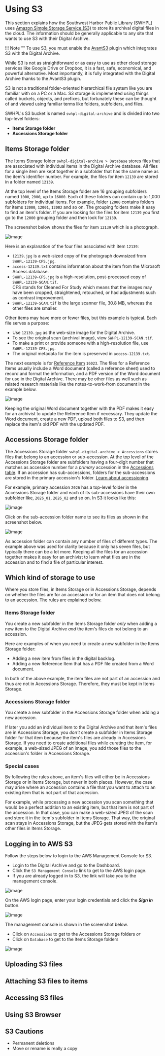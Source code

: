 # Using S3
This section explains how the Southwest Harbor Public Library (SWHPL) uses
[Amazon Simple Storage Service (S3)](https://aws.amazon.com/s3/?p=ft&c=st&z=3)
to store its archival digital files in the cloud. The information should be generally applicable to any
site that wants to use S3 with their Digital Archive.

!!! Note ""
    To use S3, you must enable the [AvantS3](/plugins/avants3/) plugin which integrates S3 with the Digital Archive.

While S3 is not as straightforward or as easy to use as other cloud storage services like Google Drive or Dropbox, it is a fast, safe,
economical, and powerful alternative. Most importantly, it is fully integrated with the Digital Archive thanks to the AvantS3 plugin.

S3 is not a traditional folder-oriented hierarchical file system like you are familiar with on a PC or a Mac. S3 storage is implemented
using things called buckets, objects, and prefixes, but fortunately these can be thought of and viewed using familiar terms like folders, subfolders,
and files.

SWHPL's S3 bucket is named `swhpl-digital-archive` and is divided into two top-level folders:

-   **Items Storage folder**
-   **Accessions Storage folder**

## Items Storage folder
The Items Storage folder `swhpl-digital-archive > Database` stores files that are associated with individual items in the Digital Archive database.
All files for a single item are kept together in a subfolder that has the same name as the item's identifier number.
For example, the files for item `12139` are stored in a folder named `12139`.

At the top level of the Items Storage folder are 16 grouping subfolders named `1000`, `2000`, up to `16000`. Each of these folders
can contain up to 1,000 subfolders for individual items. For example, folder `12000` contains folders for items `12000`,
`12001`, `12002` and so on. The grouping folders make it easy to find an item's folder. If you are looking for the files
for item `12139` you first go to the `12000` grouping folder and then look for `12139`.

The screenshot below shows the files for item `12139` which is a photograph.

![image](s3-4.jpg)

Here is an explanation of the four files associated with item `12139`:

-   `12139.jpg` is a web-sized copy of the photograph downsized from `SWHPL-12139-CFS.jpg`.
-   `access-12139.txt` contains information about the item from the Microsoft Access database.
-   `SWHPL-12139-CFS.jpg` is a high-resolution, post-processed copy of `SWHPL-12139-SCAN.tif`.  
    CFS stands for Cleaned For Study which means that the images may have been cropped, straightened,
    retouched, or had adjustments such as contrast improvement.
-   `SWHPL-12139-SCAN.tif` is the large scanner file, 30.8 MB, whereas the other files are smaller.

Other items may have more or fewer files, but this example is typical. Each file serves a purpose:

-   Use `12139.jpg` as the web-size image for the Digital Archive.
-   To see the original scan (archival image), view `SWHPL-12139-SCAN.tif`.
-   To make a print or provide someone with a high-resolution file, use `SWHPL-12139-CFS.jpg`.
-   The original metadata for the item is preserved in `access-12139.txt`.

The next example is for [Reference Item](/relationships/reference-items/) `16023`. The files for a Reference Items
usually include a Word document (called a reference sheet) used to record and format the information, and a PDF
version of the Word document for use in the Digital Archive. There may be other files as well such as related
research materials like the notes-to-work-from document in the example below.

![image](s3-3.jpg)

Keeping the original Word document together with the PDF makes it easy for an archivist to update the Reference Item
if necessary. They update the Word document, create a new PDF, upload both files to S3, and then replace the item's
old PDF with the updated PDF.

## Accessions Storage folder
The Accessions Storage folder `swhpl-digital-archive > Accessions` stores files that belong to an accession or sub-accession. At the top level of the Accessions Storage folder are
subfolders having a four-digit number that matches as accession number for a *primary* accession in the [Accessions table](#accessions-table). If an accession has sub-accessions, folders for the sub-accessions are stored in the primary accession's folder.
[Learn about accessioning](/archivist/accessioning).

For example, primary accession `2026` has a top-level folder in the Accessions Storage folder and each of its sub-accessions have their
own subfolder like, `2026_01`, `2026_02` and so on. In S3 it looks like this:

![image](s3-1.jpg)

Click on the sub-accession folder name to see its files as shown in the screenshot below.

![image](s3-2.jpg)

As accession folder can contain any number of files of different types. The example above was used for clarity because it
only has seven files, but typically there can be a lot more. Keeping all the files for an accession together makes it easy
for an archivist to learn what files are in the accession and to find a file of particular interest.

## Which kind of storage to use

Where you store files, in Items Storage or in Accessions Storage, depends on whether the
files are for an accession or for an item that does not belong to an accession. The rules are explained below.

### Items Storage folder
You create a new subfolder in the Items Storage folder *only* when adding a new item to the Digital Archive *and* the item's
files do not belong to an accession.

Here are examples of when you need to create a new subfolder in the Items Storage folder:

-   Adding a new item from files in the digital backlog.
-   Adding a new Reference Item that has a PDF file created from a Word document.

In both of the above example, the item files are not part of an accession and thus are not in Accessions Storage. Therefore, they must
be kept in Items Storage.

### Accessions Storage folder
You create a new subfolder in the Accessions Storage folder when adding a new accession.

If later you add an individual item to the Digital Archive and that item's files are in Accessions Storage,
you *don't* create a subfolder in Items Storage folder for that item because the item's files are already in Accessions Storage.
If you need to create additional files while curating the item, for example, a web-sized JPEG of an image, you add those
files to the accession's folder in Accessions Storage.

### Special cases
By following the rules above, an item's files will either be in Accessions Storage or in Items Storage, but
never in both places. However, the case may arise where an accession contains a file that you want to attach to
an existing item that is not part of that accession.

For example, while processing a new accession you scan something that would be a perfect addition to an existing item,
but that item is not part of the accession. In that case, you can make a web-sized JPEG of the scan and store it in the
item's subfolder in Items Storage. That way, the original scan stays in Accessions Storage, but the JPEG gets stored with the
item's other files in Items Storage.

## Logging in to AWS S3
Follow the steps below to login to the AWS Management Console for S3.

-   Login to the Digital Archive and go to the Dashboard.
-   Click the `S3 Management Console` link to get to the AWS login page.
-   If you are already logged in to S3, the link will take you to the management console.

![image](s3-6.jpg)

On the AWS login page, enter your login credentials and click the **_Sign in_** button.

![image](s3-5.jpg)

The management console is shown in the screenshot below.

-   Click on `Accessions` to get to the Accessions Storage folders *or*
-   Click on `Database` to get to the Items Storage folders

![image](s3-7.jpg)

## Uploading S3 files

## Attaching S3 files to items
## Accessing S3 files
## Using S3 Browser
## S3 Cautions
-   Permanent deletions
-   Move or rename is really a copy
